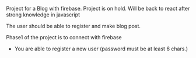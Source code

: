 Project for a Blog with firebase. Project is on hold. Will be back to react after strong knowledge in javascript

The user should be able to register and make blog post.

Phase1 of the project is to connect with firebase

- You are able to register a new user (password must be at least 6 chars.)
